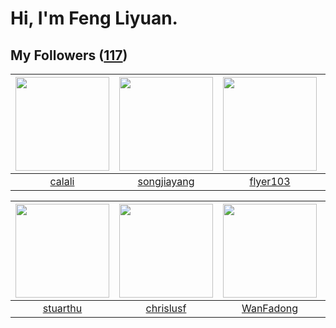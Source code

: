 # Hi, I'm Feng Liyuan.

## My Followers ([117](https://github.com/SunRunAway?tab=followers))

| <img src="https://avatars.githubusercontent.com/u/15995588?v=4" width="150" height="150" /> | <img src="https://avatars.githubusercontent.com/u/1459834?v=4" width="150" height="150" /> | <img src="https://avatars.githubusercontent.com/u/829039?v=4" width="150" height="150" /> | <img src="https://avatars.githubusercontent.com/u/6133860?v=4" width="150" height="150" /> |
| :-----------------------------------------------------------------------------------------: | :----------------------------------------------------------------------------------------: | :---------------------------------------------------------------------------------------: | :----------------------------------------------------------------------------------------: |
|                             [calali](https://github.com/calali)                             |                        [songjiayang](https://github.com/songjiayang)                       |                          [flyer103](https://github.com/flyer103)                          |                         [jianzhiyao](https://github.com/jianzhiyao)                        |

| <img src="https://avatars.githubusercontent.com/u/16526001?v=4" width="150" height="150" /> | <img src="https://avatars.githubusercontent.com/u/1543151?v=4" width="150" height="150" /> | <img src="https://avatars.githubusercontent.com/u/10414494?v=4" width="150" height="150" /> | <img src="https://avatars.githubusercontent.com/u/1449133?v=4" width="150" height="150" /> |
| :-----------------------------------------------------------------------------------------: | :----------------------------------------------------------------------------------------: | :-----------------------------------------------------------------------------------------: | :----------------------------------------------------------------------------------------: |
|                           [stuarthu](https://github.com/stuarthu)                           |                          [chrislusf](https://github.com/chrislusf)                         |                          [WanFadong](https://github.com/WanFadong)                          |                             [ma6174](https://github.com/ma6174)                            |